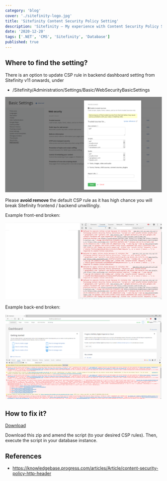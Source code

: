 ```yaml
---
category: 'blog'
cover: './sitefinity-logo.jpg'
title: 'Sitefinity Content Security Policy Setting'
description: 'Sitefinity – My experience with Content Security Policy Setting'
date: '2020-12-20'
tags: ['.NET', 'CMS', 'Sitefinity', 'Database']
published: true
---
```


## Where to find the setting?

There is an option to update CSP rule in backend dashboard setting from Sitefinity v11 onwards, under
- /Sitefinity/Administration/Settings/Basic/WebSecurityBasicSettings

![setting1](./setting-1.png)


Please **avoid remove** the default CSP rule as it has high chance you will break Sitefinity frontend / backend unwillingly.

Example front-end broken:

![screen1](./screen-1.png)

Example back-end broken:

![screen2](./screen-2.png)

## How to fix it?

<a href="https://drive.google.com/file/d/1Kk4TAXyAMZaoMv_F51XXKZZ6ihKeZF2x/view" target="_blank" rel="noopenner opreferrer">Download</a>

Download this zip and amend the script (to your desired CSP rules).
Then, execute the script in your database instance.

## References

- https://knowledgebase.progress.com/articles/Article/content-security-policy-http-header